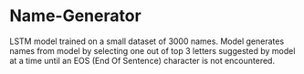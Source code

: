 # Name-Generator
LSTM model trained on a small dataset of 3000 names. Model generates names from model by selecting one out of top 3 letters suggested by model at a time until an EOS (End Of Sentence) character is not encountered. 
